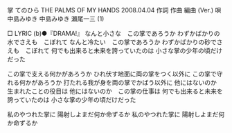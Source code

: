 掌
てのひら
THE PALMS OF MY HANDS
2008.04.04
作詞  作曲  編曲 (Ver.)   唄
中島みゆき   中島みゆき   瀬尾一三 (1)
 
□ LYRIC (b)●『DRAMA!』
なんと小さな　この掌であろうか
わずかばかりの水でさえも　こぼれて
なんと冷たい　この掌であろうか
わずかばかりの砂でさえも　こぼれて
何でも出来ると未来を誇っていたのは
小さな掌の少年の頃だけだった

この掌で支える何かがあろうか
ひれ伏す地面に両の掌をつく以外に
この掌で守れる何かがあろうか
打たれる我が身を両の掌でかばう以外に
他にはないのか　生まれたことの役目は
他にはないのか　この掌の仕事は
何でも出来ると未来を誇っていたのは
小さな掌の少年の頃だけだった

私のやつれた掌に
陽射しよまだ何か命ずるか
私のやつれた掌に
陽射しよまだ何か命ずるか